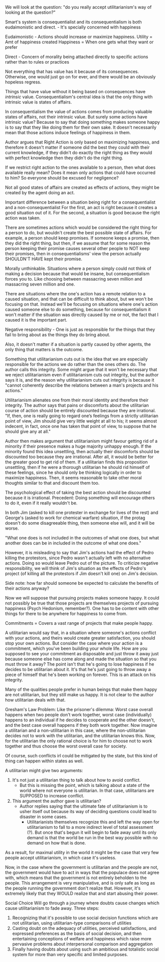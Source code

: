We will look at the question:
"do you really accept utilitarianism's way of looking at the question?"

Smart's system is consequentialist and its consequentialism is both
eudaimonistic and direct. - It's specially concerned with happiness

Eudaimonistic - Actions should increase or maximize happiness.
 Utility = Amt of happiness created
  Happiness = When one gets what they want or prefer

Direct - Concern of morality being attached directly to specific actions
rather than to rules or practices

Not everything that has value has it because of its consequences. Otherwise, one would just go on for ever, and there would be an obviously hopeless regress.

Things that have value without it being based on consequences have *intrinsic* value. Consequentialism's central idea is that the only thing with intrinsic value is states of affairs.

In consequentialism the value of actions comes from producing valuable states of affairs, not their intrinsic value.
But surely some actions have intrinsic value? Because to say that doing something makes someone happy is to say that they like doing them for their own sake. It doesn't necessarily mean that those actions induce feelings of happiness in them. 


Author argues that Right Action is only based on maximizing happiness, and therefore it doesn't matter if someone did the best they could with their current knowledge, if they didn't do exactly the right thing as they would with perfect knowledge then they didn't do the right thing.

If we restrict right action to the ones available to a person, then what does available really mean? Does it mean only actions that could have occurred to him? So everyone should be excused for negligence?

Not all good states of affairs are created as effects of actions, they might be created by the agent doing an act. 

Important difference between a situation being right for a consequentialist and a non-consequentialist
For the first, an act is right because it creates a good situation out of it.
For the second, a situation is good because the right action was taken.

There are sometimes actions which would be considered the right thing for a person to do, but wouldn't create the best possible state of affairs. For example, a person should keep promises. If someone keeps a promise, then they did the right thing, but then, if we assume that for some reason the person keeping their promise causes several other people to NOT keep their promises, then in consequentialisms' view the person actually SHOULDN'T HAVE kept their promise.

Morally unthinkable. Situations where a person simply could not think of making a decision because that would be insane, but consequentialism forces you to. Like choosing between massacring seven million and massacring seven million and one.

There are situations where the one's action has a remote relation to a caused situation, and that can be difficult to think about, but we won't be focusing on that. Instead we'll be focusing on situations where one's action caused someone else to do something, because for consequentialism it won't matter if the situation was directly caused by me or not, the fact that I caused it is the important part.

Negative responsibility - One is just as responsible for the things that they fail to bring about as the things they do bring about.

Also, it doesn't matter if a situation is partly caused by other agents, the only thing that matters is  the outcome.

Something that utilitarianism cuts out is the idea that we are especially responsible for the actions we do rather than the ones others do. The author calls this integrity. Some might argue that it won't be necessary that we reject utilitarianism even if utilitarianism cuts out integrity, but the author says it is, and the reason why utilitarianism cuts out integrity is because it "cannot coherently describe the relations between a man's projects and his actions."

Utilitarianism alienates one from their moral identity and therefore their integrity. The author says that pains or discomforts about the utilitarian course of action should be entirely discounted because they are irrational.
"If, then, one is really going to regard one’s feelings from a strictly utilitarian point of view, Jim should give very little weight at all to his; it seems almost indecent, in fact, once one has taken that point of view, to suppose that he should give any at all."

Author then makes argument that utilitarianism might favour getting rid of a minority if their presence makes a huge majority unhappy enough. If the minority found this idea unsettling, then actually their discomforts should be discounted too because they are irrational. After all, it would be better for the greater good to get rid of them. If a utilitarian finds this proposition unsettling, then if he were a thorough utilitarian he should rid himself of these feelings, since he should only be thinking logically in order to maximize happiness. Then, it seems reasonable to take other moral thoughts similar to that and discount them too.

The psychological effect of taking the best action should be discounted because it is irrational.
Precedent: Doing something will encourage others to do it, even if it really wouldn't be. 

In both Jim (asked to kill one protester in exchange for lives of the rest) and George's (asked to work for chemical warfare) situation, if the protag doesn't do some disagreeable thing, then someone else will, and it will be worse. 

"What one does is not included in the outcomes of what one does, but what another does can be in included in the outcome of what one does."

However, it is misleading to say that Jim's actions had the effect of Pedro killing the protestors, since Pedro wasn't actually left with no alternative actions. Doing so would leave Pedro out of the picture. To criticize negative responsibility, we will think of Jim's situation as the effects of Pedro's project (of killing all the protestors if Jim doesn't kill one) on Jim's decision.

Side note: how far should someone be expected to calculate the benefits of their actions anyway?

Now we will suppose that pursuing projects makes someone happy. It could not possibly be true that those projects are themselves projects of pursuing happiness (Psych Hedonism, remember?). One has to be content with other things for there to be anywhere for happiness to come from.

Commitments = Covers a vast range of projects that make people happy.

A utilitarian would say that, in a situation where someone's actions conflict with your actions, and theirs would create greater satisfaction, you should stop your own actions. But consider the case where your action is a commitment, which you've been building your whole life. How are you supposed to see your commitment as disposable and just throw it away just because someone else has come along and made the situation so that you must throw it away? The point isn't that he's going to lose happiness if he decides to be utilitarian about it. It's that he's just going to throw away a piece of himself that he's been working on forever. This is an attack on his integrity.

Many of the qualities people prefer in human beings that make them happy are not utilitarian, but they still make us happy. It is not clear to the author how utilitarian deals with that.

Gresham's Law Problem: Like the prisoner's dilemma: Worst case overall happens when two people don't work together, worst case (individually) happens to an individual if he decides to cooperate and the other doesn't, and the best case overall happens if they both work together. Now imagine a utilitarian and a non-utilitarian in this case, where the non-utilitarian decides not to work with the utilitarian, and the utilitarian knows this. Now, for the utilitarian the only rational choice is for him to choose not to work together and thus choose the worst overall case for society.

Of course, such conflicts irl could be mitigated by the state, but this kind of thing can happen within states as well.

A utilitarian might give two arguments:
1. It's not just a utilitarian thing to talk about how to avoid conflict.
	- But this is missing the point, which is talking about a state of the world where not everyone is utilitarian. In that case, utilitarians are SUPPOSED to increase conflict.
2. This argument the author gave is utilitarian?
	 - Author replies saying that the ultimate fate of utilitarianism is to usher itself out because its way of deciding questions could lead to disaster in some cases.
		 - Utilitarianists themselves recognize this and left the way open for utilitarianism to fall to a more indirect level of total assessment (?). But once that's begun it will begin to fade away until its only demand is that the world be run in the best way possible with no demand on how that is done.

As a result, for maximal utility in the world it might be the case that very few people accept utilitarianism, in which case it's useless.

Now, in the case where the government is utilitarian and the people are not, the government would have to act in ways that the populace does not agree with, which means that the government is not entirely beholden to the people. This arrangement is very manipulative, and is only safe as long as the people running the government don't realize that. However, it's extremely likely that they WOULD realize that and start abusing their power.

Social Choice
Will go through a journey where doubts cause changes which cause utilitarianism to fade away. Three steps:
1. Recognizing that it's possible to use social decision functions which are not utilitarian, using utilitarian-type comparisons of utilities
2. Casting doubt on the adequacy of utilities, perceived satisfactions, and expressed preferences as the basis of social decision, and then entertaining conceptions of welfare and happiness which raise more pervasive problems about interpersonal comparison and aggregation
3. Finally having doubts about using such an ambitious and totalistic social system for more than very specific and limited purposes.